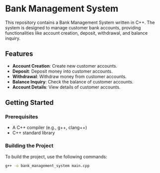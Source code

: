 # Bank Management System

This repository contains a Bank Management System written in C++. The system is designed to manage customer bank accounts, providing functionalities like account creation, deposit, withdrawal, and balance inquiry.

## Features

- **Account Creation**: Create new customer accounts.
- **Deposit**: Deposit money into customer accounts.
- **Withdrawal**: Withdraw money from customer accounts.
- **Balance Inquiry**: Check the balance of customer accounts.
- **Account Details**: View details of customer accounts.

## Getting Started

### Prerequisites

- A C++ compiler (e.g., g++, clang++)
- C++ standard library

### Building the Project

To build the project, use the following commands:

```sh
g++ -o bank_management_system main.cpp
